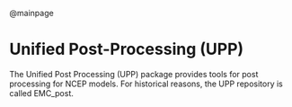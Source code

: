 @mainpage

# Unified Post-Processing (UPP)

The Unified Post Processing (UPP) package provides tools for post
processing for NCEP models. For historical reasons, the UPP repository
is called EMC_post.